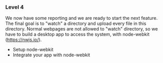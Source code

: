 ### Level 4

We now have some reporting and we are ready to start the next feature. 
The final goal is to "watch" a directory and upload every file in this directory.
Normal webpages are not allowed to "watch" directory, so we have to build a desktop app to access the system, with node-webkit (https://nwjs.io/).

* Setup node-webkit
* Integrate your app with node-webkit
